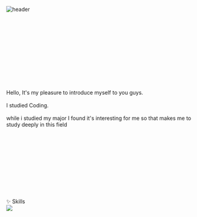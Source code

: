 ![header](https://capsule-render.vercel.app/api?type=wave&color=auto&height=300&section=header&text=Yummongi&fontSize=90)
<br></br>
<br></br>
<br></br>
<br></br>
<br></br>
<br></br>
<br>Hello, It's my pleasure to introduce myself to you guys.</br>
<br>I studied Coding.</br>
<br>while i studied my major I found it's interesting for me so that makes me to study deeply in this field</br>
<br></br>
<br></br>
<br></br>
<br></br>
<br></br>
<br>✨ Skills</br>
<img src="https://img.shields.io/badge/-Java-yellow?style=flat-square&logo=Java&logoColor=white"/>
 
